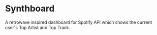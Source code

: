 # Synthboard

A retrowave inspired dashboard for Spotify API which shows the current user's Top Artist and Top Track. 

